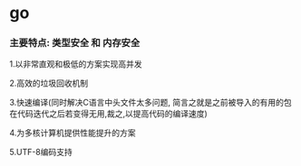 # go
### 主要特点: 类型安全 和 内存安全

1.以非常直观和极低的方案实现高并发

2.高效的垃圾回收机制

3.快速编译(同时解决C语言中头文件太多问题, 简言之就是之前被导入的有用的包在代码迭代之后若变得无用,裁之,以提高代码的编译速度)

4.为多核计算机提供性能提升的方案

5.UTF-8编码支持
